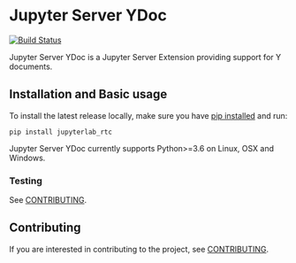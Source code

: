 # Jupyter Server YDoc

[![Build Status](https://github.com/jupyterlab/jupyter_server_ydoc/actions/workflows/test.yml/badge.svg?query=branch%3Amain++)](https://github.com/jupyterlab/jupyter_server_ydoc/actions?query=branch%3Amain++)

Jupyter Server YDoc is a Jupyter Server Extension providing support for Y documents.

## Installation and Basic usage

To install the latest release locally, make sure you have
[pip installed](https://pip.readthedocs.io/en/stable/installing/) and run:

    pip install jupyterlab_rtc

Jupyter Server YDoc currently supports Python>=3.6 on Linux, OSX and Windows.

### Testing

See [CONTRIBUTING](./CONTRIBUTING.rst#running-tests).

## Contributing

If you are interested in contributing to the project, see [CONTRIBUTING](./CONTRIBUTING.rst).
